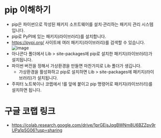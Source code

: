# pip 이해하기
* pip은 파이썬으로 작성된 패키지 소프트웨어를 설치·관리하는 패키지 관리 시스템입니다.
* pip로 PyPI에 있는 패키지(라이브러리)를 설치합니다.
* https://pypi.org/ 사이트에 여러 패키지(라이브러리)를 검색할 수 있습니다.
![image](https://github.com/jerrytohub/python-ai/assets/127598703/6a1b4397-c2db-495e-9469-3877b975f64a)
* 아나콘다 폴더에서 Lib > site-packages에 pip로 설치한 패키지(라이브러리)가 설치됩니다.
* 파이썬 버전을 정해서 가상환경을 만들면 마찬가지로 Lib 폴더가 생깁니다.
  * 가상환경을 활성화하고 pip로 설치하면 Lib > site-packages에 패키지(라이브러리)가 설치됩니다.
* 주피터 노트북이나 코랩에서 !를 앞에 붙이고 pip 명령어로 패키지(라이브러리)를 설치하면 됩니다.

# 구글 코랩 링크
* https://colab.research.google.com/drive/1prGEjsJqgBWNm8U6BZZpv9rUPa1p5G06?usp=sharing

